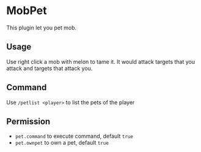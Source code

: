 # MobPet
This plugin let you pet mob.
## Usage
Use right click a mob with melon to tame it. It would attack targets that you attack and targets that attack you.
## Command
Use `/petlist <player>` to list the pets of the player
## Permission
* `pet.command` to execute command, default `true`
* `pet.ownpet` to own a pet, default `true`
